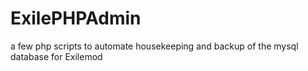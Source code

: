 # ExilePHPAdmin
a few php scripts to automate housekeeping and backup of the mysql database for Exilemod
